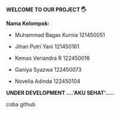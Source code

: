 **WELCOME TO OUR PROJECT 🖐️**

**Nama Kelompok:**

- Muhammad Bagas Kurnia 121450051

- Jihan Putri Yani 121450161

- Kemas Veriandra R 122450016

- Ganiya Syazwa 122450073

- Novelia Adinda 122450104

**UNDER DEVELOPMENT ....'AKU SEHAT'.....**

coba github


